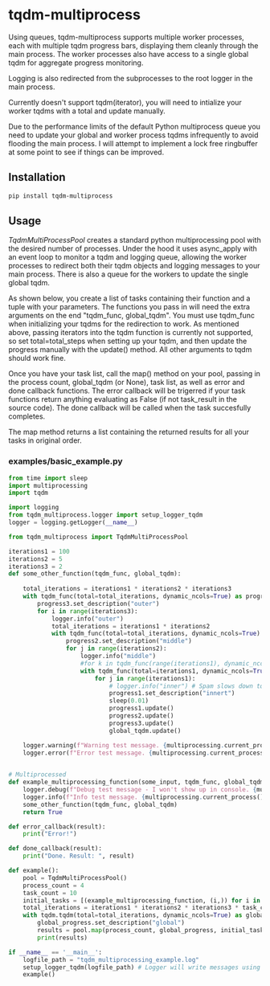 # tqdm-multiprocess
Using queues, tqdm-multiprocess supports multiple worker processes, each with multiple tqdm progress bars, displaying them cleanly through the main process. The worker processes also have access to a single global tqdm for aggregate progress monitoring.

Logging is also redirected from the subprocesses to the root logger in the main process.

Currently doesn't support tqdm(iterator), you will need to intialize your worker tqdms with a total and update manually.

Due to the performance limits of the default Python multiprocess queue you need to update your global and worker process tqdms infrequently to avoid flooding the main process. I will attempt to implement a lock free ringbuffer at some point to see if things can be improved.

## Installation

```bash
pip install tqdm-multiprocess
```

## Usage

*TqdmMultiProcessPool* creates a standard python multiprocessing pool with the desired number of processes. Under the hood it uses async_apply with an event loop to monitor a tqdm and logging queue, allowing the worker processes to redirect both their tqdm objects and logging messages to your main process. There is also a queue for the workers to update the single global tqdm.

As shown below, you create a list of tasks containing their function and a tuple with your parameters. The functions you pass in will need the extra arguments on the end "tqdm_func, global_tqdm". You must use tqdm_func when initializing your tqdms for the redirection to work. As mentioned above, passing iterators into the tqdm function is currently not supported, so set total=total_steps when setting up your tqdm, and then update the progress manually with the update() method. All other arguments to tqdm should work fine.

Once you have your task list, call the map() method on your pool, passing in the process count, global_tqdm (or None), task list, as well as error and done callback functions. The error callback will be trigerred if your task functions return anything evaluating as False (if not task_result in the source code). The done callback will be called when the task succesfully completes.

The map method returns a list containing the returned results for all your tasks in original order.

### examples/basic_example.py

```python
from time import sleep
import multiprocessing
import tqdm

import logging
from tqdm_multiprocess.logger import setup_logger_tqdm
logger = logging.getLogger(__name__)

from tqdm_multiprocess import TqdmMultiProcessPool

iterations1 = 100
iterations2 = 5
iterations3 = 2
def some_other_function(tqdm_func, global_tqdm):
    
    total_iterations = iterations1 * iterations2 * iterations3
    with tqdm_func(total=total_iterations, dynamic_ncols=True) as progress3:
        progress3.set_description("outer")
        for i in range(iterations3):
            logger.info("outer")
            total_iterations = iterations1 * iterations2
            with tqdm_func(total=total_iterations, dynamic_ncols=True) as progress2:
                progress2.set_description("middle")
                for j in range(iterations2):
                    logger.info("middle")
                    #for k in tqdm_func(range(iterations1), dynamic_ncols=True, desc="inner"):
                    with tqdm_func(total=iterations1, dynamic_ncols=True) as progress1:
                        for j in range(iterations1):
                            # logger.info("inner") # Spam slows down tqdm too much
                            progress1.set_description("innert")
                            sleep(0.01)
                            progress1.update()
                            progress2.update()
                            progress3.update()
                            global_tqdm.update()

    logger.warning(f"Warning test message. {multiprocessing.current_process().name}")
    logger.error(f"Error test message. {multiprocessing.current_process().name}")

        
# Multiprocessed
def example_multiprocessing_function(some_input, tqdm_func, global_tqdm):  
    logger.debug(f"Debug test message - I won't show up in console. {multiprocessing.current_process().name}")
    logger.info(f"Info test message. {multiprocessing.current_process().name}")
    some_other_function(tqdm_func, global_tqdm)
    return True

def error_callback(result):
    print("Error!")

def done_callback(result):
    print("Done. Result: ", result)

def example():
    pool = TqdmMultiProcessPool()
    process_count = 4
    task_count = 10
    initial_tasks = [(example_multiprocessing_function, (i,)) for i in range(task_count)]    
    total_iterations = iterations1 * iterations2 * iterations3 * task_count
    with tqdm.tqdm(total=total_iterations, dynamic_ncols=True) as global_progress:
        global_progress.set_description("global")
        results = pool.map(process_count, global_progress, initial_tasks, error_callback, done_callback)
        print(results)

if __name__ == '__main__':
    logfile_path = "tqdm_multiprocessing_example.log"
    setup_logger_tqdm(logfile_path) # Logger will write messages using tqdm.write
    example()
```
